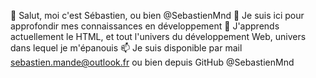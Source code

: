 👋 Salut, moi c'est Sébastien, ou bien @SebastienMnd
👀 Je suis ici pour approfondir mes connaissances en développement
🌱 J'apprends actuellement le HTML, et tout l'univers du développement Web, univers dans lequel je m'épanouis
📫 Je suis disponible par mail sebastien.mande@outlook.fr ou bien depuis GitHub @SebastienMnd
